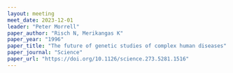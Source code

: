 ```yaml
---
layout: meeting
meet_date: 2023-12-01
leader: "Peter Morrell"
paper_author: "Risch N, Merikangas K"
paper_year: "1996"
paper_title: "The future of genetic studies of complex human diseases"
paper_journal: "Science"
paper_url: "https://doi.org/10.1126/science.273.5281.1516"
---
```

